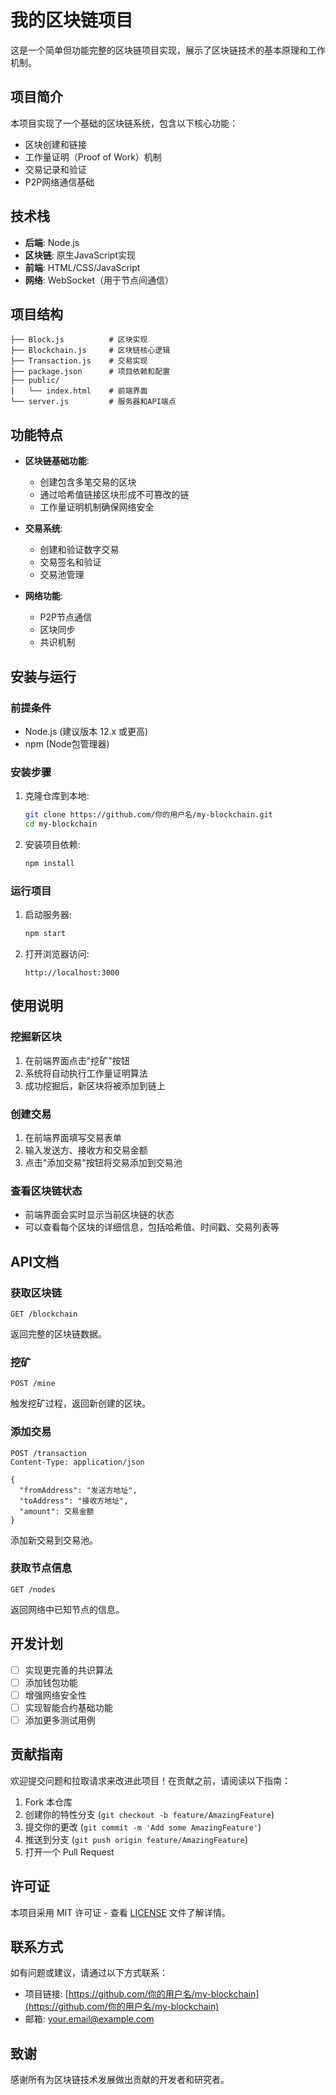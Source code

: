 # 我的区块链项目

这是一个简单但功能完整的区块链项目实现，展示了区块链技术的基本原理和工作机制。

## 项目简介

本项目实现了一个基础的区块链系统，包含以下核心功能：
- 区块创建和链接
- 工作量证明（Proof of Work）机制
- 交易记录和验证
- P2P网络通信基础

## 技术栈

- **后端**: Node.js
- **区块链**: 原生JavaScript实现
- **前端**: HTML/CSS/JavaScript
- **网络**: WebSocket（用于节点间通信）

## 项目结构

```
├── Block.js          # 区块实现
├── Blockchain.js     # 区块链核心逻辑
├── Transaction.js    # 交易实现
├── package.json      # 项目依赖和配置
├── public/
│   └── index.html    # 前端界面
└── server.js         # 服务器和API端点
```

## 功能特点

- **区块链基础功能**:
  - 创建包含多笔交易的区块
  - 通过哈希值链接区块形成不可篡改的链
  - 工作量证明机制确保网络安全

- **交易系统**:
  - 创建和验证数字交易
  - 交易签名和验证
  - 交易池管理

- **网络功能**:
  - P2P节点通信
  - 区块同步
  - 共识机制

## 安装与运行

### 前提条件

- Node.js (建议版本 12.x 或更高)
- npm (Node包管理器)

### 安装步骤

1. 克隆仓库到本地:
   ```bash
   git clone https://github.com/你的用户名/my-blockchain.git
   cd my-blockchain
   ```

2. 安装项目依赖:
   ```bash
   npm install
   ```

### 运行项目

1. 启动服务器:
   ```bash
   npm start
   ```

2. 打开浏览器访问:
   ```
   http://localhost:3000
   ```

## 使用说明

### 挖掘新区块

1. 在前端界面点击"挖矿"按钮
2. 系统将自动执行工作量证明算法
3. 成功挖掘后，新区块将被添加到链上

### 创建交易

1. 在前端界面填写交易表单
2. 输入发送方、接收方和交易金额
3. 点击"添加交易"按钮将交易添加到交易池

### 查看区块链状态

- 前端界面会实时显示当前区块链的状态
- 可以查看每个区块的详细信息，包括哈希值、时间戳、交易列表等

## API文档

### 获取区块链

```
GET /blockchain
```

返回完整的区块链数据。

### 挖矿

```
POST /mine
```

触发挖矿过程，返回新创建的区块。

### 添加交易

```
POST /transaction
Content-Type: application/json

{
  "fromAddress": "发送方地址",
  "toAddress": "接收方地址",
  "amount": 交易金额
}
```

添加新交易到交易池。

### 获取节点信息

```
GET /nodes
```

返回网络中已知节点的信息。

## 开发计划

- [ ] 实现更完善的共识算法
- [ ] 添加钱包功能
- [ ] 增强网络安全性
- [ ] 实现智能合约基础功能
- [ ] 添加更多测试用例

## 贡献指南

欢迎提交问题和拉取请求来改进此项目！在贡献之前，请阅读以下指南：

1. Fork 本仓库
2. 创建你的特性分支 (`git checkout -b feature/AmazingFeature`)
3. 提交你的更改 (`git commit -m 'Add some AmazingFeature'`)
4. 推送到分支 (`git push origin feature/AmazingFeature`)
5. 打开一个 Pull Request

## 许可证

本项目采用 MIT 许可证 - 查看 [LICENSE](LICENSE) 文件了解详情。

## 联系方式

如有问题或建议，请通过以下方式联系：

- 项目链接: [https://github.com/你的用户名/my-blockchain](https://github.com/你的用户名/my-blockchain)
- 邮箱: your.email@example.com

## 致谢

感谢所有为区块链技术发展做出贡献的开发者和研究者。
